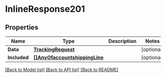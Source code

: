 # InlineResponse201

## Properties

Name | Type | Description | Notes
------------ | ------------- | ------------- | -------------
**Data** | [**TrackingRequest**](tracking_request.md) |  | [optional] 
**Included** | [**[]AnyOfaccountshippingLine**](anyOf&lt;account,shipping_line&gt;.md) |  | [optional] 

[[Back to Model list]](../README.md#documentation-for-models) [[Back to API list]](../README.md#documentation-for-api-endpoints) [[Back to README]](../README.md)


